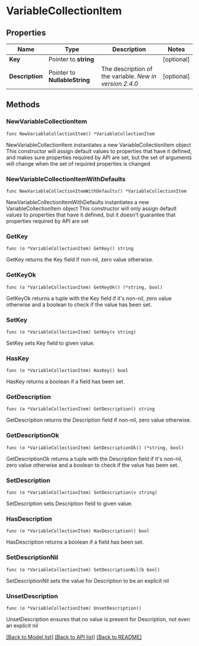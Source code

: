 <!--
 Licensed to the Apache Software Foundation (ASF) under one
 or more contributor license agreements.  See the NOTICE file
 distributed with this work for additional information
 regarding copyright ownership.  The ASF licenses this file
 to you under the Apache License, Version 2.0 (the
 "License"); you may not use this file except in compliance
 with the License.  You may obtain a copy of the License at

   http://www.apache.org/licenses/LICENSE-2.0

 Unless required by applicable law or agreed to in writing,
 software distributed under the License is distributed on an
 "AS IS" BASIS, WITHOUT WARRANTIES OR CONDITIONS OF ANY
 KIND, either express or implied.  See the License for the
 specific language governing permissions and limitations
 under the License.
 -->

# VariableCollectionItem

## Properties

Name | Type | Description | Notes
------------ | ------------- | ------------- | -------------
**Key** | Pointer to **string** |  | [optional] 
**Description** | Pointer to **NullableString** | The description of the variable.  *New in version 2.4.0*  | [optional] 

## Methods

### NewVariableCollectionItem

`func NewVariableCollectionItem() *VariableCollectionItem`

NewVariableCollectionItem instantiates a new VariableCollectionItem object
This constructor will assign default values to properties that have it defined,
and makes sure properties required by API are set, but the set of arguments
will change when the set of required properties is changed

### NewVariableCollectionItemWithDefaults

`func NewVariableCollectionItemWithDefaults() *VariableCollectionItem`

NewVariableCollectionItemWithDefaults instantiates a new VariableCollectionItem object
This constructor will only assign default values to properties that have it defined,
but it doesn't guarantee that properties required by API are set

### GetKey

`func (o *VariableCollectionItem) GetKey() string`

GetKey returns the Key field if non-nil, zero value otherwise.

### GetKeyOk

`func (o *VariableCollectionItem) GetKeyOk() (*string, bool)`

GetKeyOk returns a tuple with the Key field if it's non-nil, zero value otherwise
and a boolean to check if the value has been set.

### SetKey

`func (o *VariableCollectionItem) SetKey(v string)`

SetKey sets Key field to given value.

### HasKey

`func (o *VariableCollectionItem) HasKey() bool`

HasKey returns a boolean if a field has been set.

### GetDescription

`func (o *VariableCollectionItem) GetDescription() string`

GetDescription returns the Description field if non-nil, zero value otherwise.

### GetDescriptionOk

`func (o *VariableCollectionItem) GetDescriptionOk() (*string, bool)`

GetDescriptionOk returns a tuple with the Description field if it's non-nil, zero value otherwise
and a boolean to check if the value has been set.

### SetDescription

`func (o *VariableCollectionItem) SetDescription(v string)`

SetDescription sets Description field to given value.

### HasDescription

`func (o *VariableCollectionItem) HasDescription() bool`

HasDescription returns a boolean if a field has been set.

### SetDescriptionNil

`func (o *VariableCollectionItem) SetDescriptionNil(b bool)`

 SetDescriptionNil sets the value for Description to be an explicit nil

### UnsetDescription
`func (o *VariableCollectionItem) UnsetDescription()`

UnsetDescription ensures that no value is present for Description, not even an explicit nil

[[Back to Model list]](../README.md#documentation-for-models) [[Back to API list]](../README.md#documentation-for-api-endpoints) [[Back to README]](../README.md)


